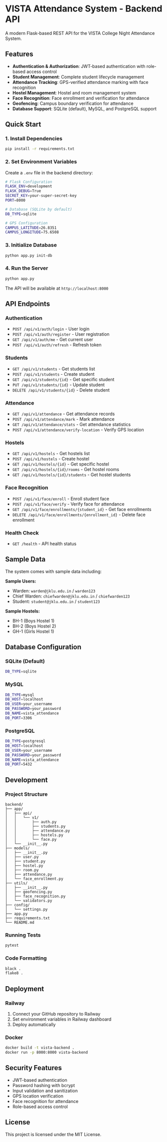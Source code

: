 # VISTA Attendance System - Backend API

A modern Flask-based REST API for the VISTA College Night Attendance System.

## Features

- **Authentication & Authorization**: JWT-based authentication with role-based access control
- **Student Management**: Complete student lifecycle management
- **Attendance Tracking**: GPS-verified attendance marking with face recognition
- **Hostel Management**: Hostel and room management system
- **Face Recognition**: Face enrollment and verification for attendance
- **Geofencing**: Campus boundary verification for attendance
- **Database Support**: SQLite (default), MySQL, and PostgreSQL support

## Quick Start

### 1. Install Dependencies

```bash
pip install -r requirements.txt
```

### 2. Set Environment Variables

Create a `.env` file in the backend directory:

```bash
# Flask Configuration
FLASK_ENV=development
FLASK_DEBUG=True
SECRET_KEY=your-super-secret-key
PORT=8000

# Database (SQLite by default)
DB_TYPE=sqlite

# GPS Configuration
CAMPUS_LATITUDE=26.8351
CAMPUS_LONGITUDE=75.6508
```

### 3. Initialize Database

```bash
python app.py init-db
```

### 4. Run the Server

```bash
python app.py
```

The API will be available at `http://localhost:8000`

## API Endpoints

### Authentication
- `POST /api/v1/auth/login` - User login
- `POST /api/v1/auth/register` - User registration
- `GET /api/v1/auth/me` - Get current user
- `POST /api/v1/auth/refresh` - Refresh token

### Students
- `GET /api/v1/students` - Get students list
- `POST /api/v1/students` - Create student
- `GET /api/v1/students/{id}` - Get specific student
- `PUT /api/v1/students/{id}` - Update student
- `DELETE /api/v1/students/{id}` - Delete student

### Attendance
- `GET /api/v1/attendance` - Get attendance records
- `POST /api/v1/attendance/mark` - Mark attendance
- `GET /api/v1/attendance/stats` - Get attendance statistics
- `POST /api/v1/attendance/verify-location` - Verify GPS location

### Hostels
- `GET /api/v1/hostels` - Get hostels list
- `POST /api/v1/hostels` - Create hostel
- `GET /api/v1/hostels/{id}` - Get specific hostel
- `GET /api/v1/hostels/{id}/rooms` - Get hostel rooms
- `GET /api/v1/hostels/{id}/students` - Get hostel students

### Face Recognition
- `POST /api/v1/face/enroll` - Enroll student face
- `POST /api/v1/face/verify` - Verify face for attendance
- `GET /api/v1/face/enrollments/{student_id}` - Get face enrollments
- `DELETE /api/v1/face/enrollments/{enrollment_id}` - Delete face enrollment

### Health Check
- `GET /health` - API health status

## Sample Data

The system comes with sample data including:

**Sample Users:**
- Warden: `warden@jklu.edu.in` / `warden123`
- Chief Warden: `chiefwarden@jklu.edu.in` / `chiefwarden123`
- Student: `student@jklu.edu.in` / `student123`

**Sample Hostels:**
- BH-1 (Boys Hostel 1)
- BH-2 (Boys Hostel 2)
- GH-1 (Girls Hostel 1)

## Database Configuration

### SQLite (Default)
```bash
DB_TYPE=sqlite
```

### MySQL
```bash
DB_TYPE=mysql
DB_HOST=localhost
DB_USER=your_username
DB_PASSWORD=your_password
DB_NAME=vista_attendance
DB_PORT=3306
```

### PostgreSQL
```bash
DB_TYPE=postgresql
DB_HOST=localhost
DB_USER=your_username
DB_PASSWORD=your_password
DB_NAME=vista_attendance
DB_PORT=5432
```

## Development

### Project Structure
```
backend/
├── app/
│   ├── api/
│   │   └── v1/
│   │       ├── auth.py
│   │       ├── students.py
│   │       ├── attendance.py
│   │       ├── hostels.py
│   │       └── face.py
│   └── __init__.py
├── models/
│   ├── __init__.py
│   ├── user.py
│   ├── student.py
│   ├── hostel.py
│   ├── room.py
│   ├── attendance.py
│   └── face_enrollment.py
├── utils/
│   ├── __init__.py
│   ├── geofencing.py
│   ├── face_recognition.py
│   └── validators.py
├── config/
│   └── settings.py
├── app.py
├── requirements.txt
└── README.md
```

### Running Tests
```bash
pytest
```

### Code Formatting
```bash
black .
flake8 .
```

## Deployment

### Railway
1. Connect your GitHub repository to Railway
2. Set environment variables in Railway dashboard
3. Deploy automatically

### Docker
```bash
docker build -t vista-backend .
docker run -p 8000:8000 vista-backend
```

## Security Features

- JWT-based authentication
- Password hashing with bcrypt
- Input validation and sanitization
- GPS location verification
- Face recognition for attendance
- Role-based access control

## License

This project is licensed under the MIT License.
